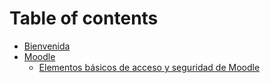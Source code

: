 # Table of contents

* [Bienvenida](README.md)
* [Moodle](moodle/README.md)
  * [Elementos básicos de acceso y seguridad de Moodle](moodle/elementos-basicos-de-acceso-y-seguridad-de-moodle.md)
